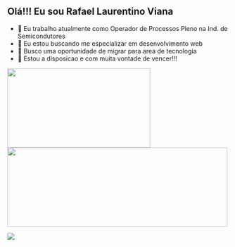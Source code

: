 ## Olá!!! Eu sou Rafael Laurentino Viana


- 🔭 Eu trabalho atualmente como Operador de Processos Pleno na Ind. de Semicondutores
- 🌱 Eu estou buscando me especializar em desenvolvimento web
- 👯 Busco uma oportunidade de migrar para area de tecnologia
- 💬 Estou a disposicao e com muita vontade de vencer!!!

 <div>
  <a href="https://github.com/Rafalviana">
  <img width="325em" height="180em" src="https://github-readme-stats.vercel.app/api?username=Rafalviana&show_icons=true&theme=dracula&include_all_commits=true&count_private=true"/>
  <img width="500em" height="180em" src="https://github-readme-stats.vercel.app/api/top-langs/?username=Rafalviana&layout=compact&langs_count=7&theme=dracula"/>
</div>
  
  <div> 

  
  <a href="linkedin.com/in/rafalviana" target="_blank"><img src="https://img.shields.io/badge/-LinkedIn-%230077B5?style=for-the-badge&logo=linkedin&logoColor=white" target="_blank"></a> 
    </div>
